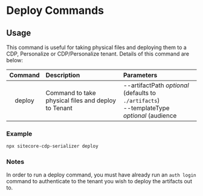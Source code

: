 # Deploy Commands

## Usage

This command is useful for taking physical files and deploying them to a CDP, Personalize or CDP/Personalize tenant. Details of this command are below:

| Command | Description                                         | Parameters                                            |
| :-----: | :-------------------------------------------------- | :---------------------------------------------------- |
| deploy  | Command to take physical files and deploy to Tenant | --artifactPath _optional_ (defaults to `./artifacts`)<br />--templateType _optional_ (audience|decision|web - defaults to all) |

### Example

```bash
npx sitecore-cdp-serializer deploy
```

### Notes

In order to run a deploy command, you must have already run an `auth login` command to authenticate to the tenant you wish to deploy the artifacts out to.
